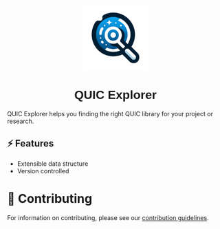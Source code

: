 <div align="center"><img src="docs/logo.png" width="150" alt="QUIC Explorer Logo"/><h1 style="font-family: 'Varela Round', sans-serif;">QUIC Explorer</h1></div>

QUIC Explorer helps you finding the right QUIC library for your project or research.

## ⚡ Features

* Extensible data structure
* Version controlled

# 🙏 Contributing

For information on contributing, please see our [contribution guidelines](./.github/CONTRIBUTING.md).